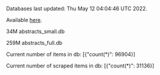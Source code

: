 Databases last updated: Thu May 12 04:04:46 UTC 2022. 

Available [here](https://github.com/cbeauhilton/ash-db/releases).


34M	abstracts_small.db

259M	abstracts_full.db

Current number of items in db:
[{"count(*)": 96904}]

Current number of scraped items in db:
[{"count(*)": 31136}]
